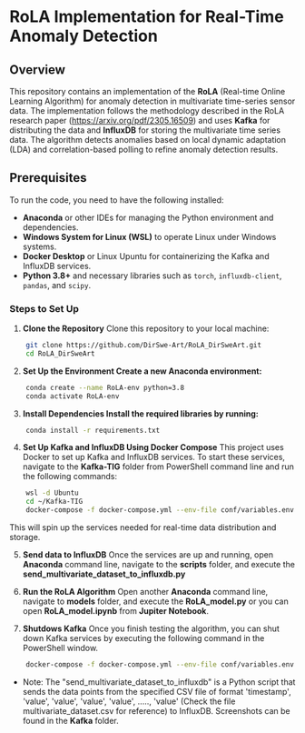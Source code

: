 # RoLA Implementation for Real-Time Anomaly Detection

## Overview
This repository contains an implementation of the **RoLA** (Real-time Online Learning Algorithm) for anomaly detection in multivariate time-series sensor data. The implementation follows the methodology described in the RoLA research paper (https://arxiv.org/pdf/2305.16509) and uses **Kafka** for distributing the data and **InfluxDB** for storing the multivariate time series data.
The algorithm detects anomalies based on local dynamic adaptation (LDA) and correlation-based polling to refine anomaly detection results.

## Prerequisites
To run the code, you need to have the following installed:

- **Anaconda** or other IDEs for managing the Python environment and dependencies.
- **Windows System for Linux (WSL)** to operate Linux under Windows systems.
- **Docker Desktop** or Linux Upuntu for containerizing the Kafka and InfluxDB services.
- **Python 3.8+** and necessary libraries such as `torch`, `influxdb-client`, `pandas`, and `scipy`.

### Steps to Set Up

1. **Clone the Repository**
Clone this repository to your local machine:
```bash
    git clone https://github.com/DirSwe-Art/RoLA_DirSweArt.git
    cd RoLA_DirSweArt
```
2. **Set Up the Environment Create a new Anaconda environment:**
```bash
    conda create --name RoLA-env python=3.8
    conda activate RoLA-env
```
3. **Install Dependencies Install the required libraries by running:**
```bash
    conda install -r requirements.txt
```
4. **Set Up Kafka and InfluxDB Using Docker Compose** This project uses Docker to set up Kafka and InfluxDB services. To start these services, navigate to the **Kafka-TIG** folder from PowerShell command line and run the following commands:
```bash
    wsl -d Ubuntu
    cd ~/Kafka-TIG
    docker-compose -f docker-compose.yml --env-file conf/variables.env up -d
```
   This will spin up the services needed for real-time data distribution and storage.

5. **Send data to InfluxDB** Once the services are up and running, open **Anaconda** command line, navigate to the **scripts** folder, and execute the **send_multivariate_dataset_to_influxdb.py**
6. **Run the RoLA Algorithm** Open another **Anaconda** command line, navigate to **models** folder, and execute the **RoLA_model.py** or you can open **RoLA_model.ipynb** from **Jupiter Notebook**.

7. **Shutdows Kafka** Once you finish testing the algorithm, you can shut down Kafka services by executing the following command in the PowerShell window.
```bash
    docker-compose -f docker-compose.yml --env-file conf/variables.env down
```

*  Note: The "send_multivariate_dataset_to_influxdb" is a Python script that sends the data points from the specified CSV file of format 'timestamp', 'value', 'value', 'value', 'value', ....., 'value'  (Check the file multivariate_dataset.csv for reference) to InfluxDB. Screenshots can be found in the **Kafka** folder.
